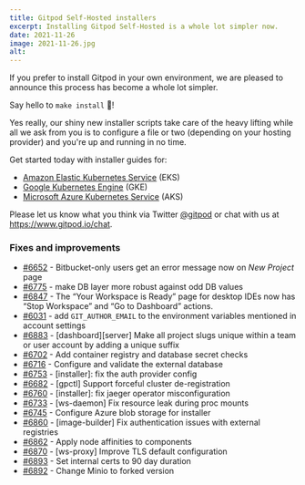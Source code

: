```yaml
---
title: Gitpod Self-Hosted installers
excerpt: Installing Gitpod Self-Hosted is a whole lot simpler now.
date: 2021-11-26
image: 2021-11-26.jpg
alt:
---
```


<script>
  import Contributors from "$lib/components/changelog/contributors.svelte";
</script>

If you prefer to install Gitpod in your own environment, we are pleased to announce this process has become a whole lot simpler.

Say hello to `make install` 🎉!

Yes really, our shiny new installer scripts take care of the heavy lifting while all we ask from you is to configure a file or two (depending on your hosting provider) and you're up and running in no time.

Get started today with installer guides for:

-   [Amazon Elastic Kubernetes Service](https://github.com/gitpod-io/gitpod-eks-guide) (EKS)
-   [Google Kubernetes Engine](https://github.com/gitpod-io/gitpod-gke-guide) (GKE)
-   [Microsoft Azure Kubernetes Service](https://github.com/gitpod-io/gitpod-microsoft-aks-guide) (AKS)

Please let us know what you think via Twitter [@gitpod](https://twitter.com/gitpod) or chat with us at https://www.gitpod.io/chat.

<p><Contributors usernames="MrSimonEmms,csweichel" /></p>

### Fixes and improvements

-   [#6652](https://github.com/gitpod-io/gitpod/pull/6652) - Bitbucket-only users get an error message now on _New Project_ page <Contributors usernames="AlexTugarev,JanKoehnlein,geropl,gtsiolis" />
-   [#6775](https://github.com/gitpod-io/gitpod/pull/6775) - make DB layer more robust against odd DB values <Contributors usernames="JanKoehnlein,geropl,jankeromnes" />
-   [#6847](https://github.com/gitpod-io/gitpod/pull/6847) - The “Your Workspace is Ready” page for desktop IDEs now has “Stop Workspace” and “Go to Dashboard” actions. <Contributors usernames="JanKoehnlein,corneliusludmann" />
-   [#6031](https://github.com/gitpod-io/gitpod/pull/6031) - add `GIT_AUTHOR_EMAIL` to the environment variables mentioned in account settings <Contributors usernames="DetachHead,JanKoehnlein,akosyakov,csweichel,iQQBot,jankeromnes,laushinka,loujaybee,meysholdt" />
-   [#6883](https://github.com/gitpod-io/gitpod/pull/6883) - [dashboard][server] Make all project slugs unique within a team or user account by adding a unique suffix <Contributors usernames="JanKoehnlein,jankeromnes" />
-   [#6702](https://github.com/gitpod-io/gitpod/pull/6702) - Add container registry and database secret checks <Contributors usernames="MrSimonEmms,csweichel" />
-   [#6716](https://github.com/gitpod-io/gitpod/pull/6716) - Configure and validate the external database <Contributors usernames="MrSimonEmms,csweichel" />
-   [#6753](https://github.com/gitpod-io/gitpod/pull/6753) - [installer]: fix the auth provider config <Contributors usernames="MrSimonEmms,kylos101" />
-   [#6682](https://github.com/gitpod-io/gitpod/pull/6682) - [gpctl] Support forceful cluster de-registration <Contributors usernames="aledbf,csweichel,geropl" />
-   [#6760](https://github.com/gitpod-io/gitpod/pull/6760) - [installer]: fix jaeger operator misconfiguration <Contributors usernames="MrSimonEmms,kylos101" />
-   [#6733](https://github.com/gitpod-io/gitpod/pull/6733) - [ws-daemon] Fix resource leak during proc mounts <Contributors usernames="aledbf,csweichel" />
-   [#6745](https://github.com/gitpod-io/gitpod/pull/6745) - Configure Azure blob storage for installer <Contributors usernames="MrSimonEmms,csweichel" />
-   [#6860](https://github.com/gitpod-io/gitpod/pull/6860) - [image-builder] Fix authentication issues with external registries <Contributors usernames="MrSimonEmms,csweichel" />
-   [#6862](https://github.com/gitpod-io/gitpod/pull/6862) - Apply node affinities to components <Contributors usernames="MrSimonEmms,csweichel" />
-   [#6870](https://github.com/gitpod-io/gitpod/pull/6870) - [ws-proxy] Improve TLS default configuration <Contributors usernames="aledbf,corneliusludmann,csweichel" />
-   [#6893](https://github.com/gitpod-io/gitpod/pull/6893) - Set internal certs to 90 day duration <Contributors usernames="MrSimonEmms,aledbf,csweichel" />
-   [#6892](https://github.com/gitpod-io/gitpod/pull/6892) - Change Minio to forked version <Contributors usernames="MrSimonEmms,csweichel" />
